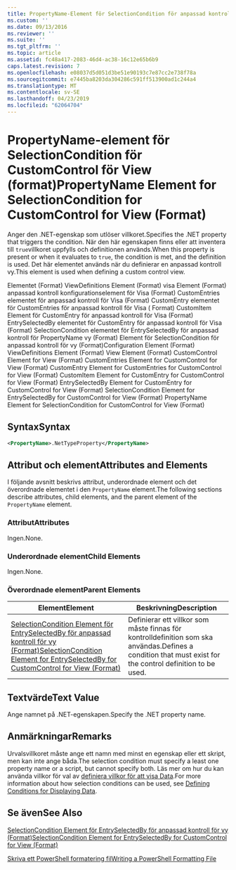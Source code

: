```yaml
---
title: PropertyName-Element för SelectionCondition för anpassad kontroll för vy (Format) | Microsoft Docs
ms.custom: ''
ms.date: 09/13/2016
ms.reviewer: ''
ms.suite: ''
ms.tgt_pltfrm: ''
ms.topic: article
ms.assetid: fc48a417-2083-46d4-ac38-16c12e65b6b9
caps.latest.revision: 7
ms.openlocfilehash: e08037d5d051d3be51e90193c7e87cc2e738f78a
ms.sourcegitcommit: e7445ba8203da304286c591ff513900ad1c244a4
ms.translationtype: MT
ms.contentlocale: sv-SE
ms.lasthandoff: 04/23/2019
ms.locfileid: "62064704"
---
```

# <a name="propertyname-element-for-selectioncondition-for-customcontrol-for-view-format"></a><span data-ttu-id="e682e-102">PropertyName-element för SelectionCondition för CustomControl för View (format)</span><span class="sxs-lookup"><span data-stu-id="e682e-102">PropertyName Element for SelectionCondition for CustomControl for View (Format)</span></span>

<span data-ttu-id="e682e-103">Anger den .NET-egenskap som utlöser villkoret.</span><span class="sxs-lookup"><span data-stu-id="e682e-103">Specifies the .NET property that triggers the condition.</span></span> <span data-ttu-id="e682e-104">När den här egenskapen finns eller att inventera till `true`villkoret uppfylls och definitionen används.</span><span class="sxs-lookup"><span data-stu-id="e682e-104">When this property is present or when it evaluates to `true`, the condition is met, and the definition is used.</span></span> <span data-ttu-id="e682e-105">Det här elementet används när du definierar en anpassad kontroll vy.</span><span class="sxs-lookup"><span data-stu-id="e682e-105">This element is used when defining a custom control view.</span></span>

<span data-ttu-id="e682e-106">Elementet (Format) ViewDefinitions Element (Format) visa Element (Format) anpassad kontroll konfigurationselement för Visa (Format) CustomEntries elementet för anpassad kontroll för Visa (Format) CustomEntry elementet för CustomEntries för anpassad kontroll för Visa ( Format) CustomItem Element för CustomEntry för anpassad kontroll för Visa (Format) EntrySelectedBy elementet för CustomEntry för anpassad kontroll för Visa (Format) SelectionCondition elementet för EntrySelectedBy för anpassad kontroll för PropertyName vy (Format) Element för SelectionCondition för anpassad kontroll för vy (Format)</span><span class="sxs-lookup"><span data-stu-id="e682e-106">Configuration Element (Format) ViewDefinitions Element (Format) View Element (Format) CustomControl Element for View (Format) CustomEntries Element for CustomControl for View (Format) CustomEntry Element for CustomEntries for CustomControl for View (Format) CustomItem Element for CustomEntry for CustomControl for View (Format) EntrySelectedBy Element for CustomEntry for CustomControl for View (Format) SelectionCondition Element for EntrySelectedBy for CustomControl for View (Format) PropertyName Element for SelectionCondition for CustomControl for View (Format)</span></span>

## <a name="syntax"></a><span data-ttu-id="e682e-107">Syntax</span><span class="sxs-lookup"><span data-stu-id="e682e-107">Syntax</span></span>

```xml
<PropertyName>.NetTypeProperty</PropertyName>
```

## <a name="attributes-and-elements"></a><span data-ttu-id="e682e-108">Attribut och element</span><span class="sxs-lookup"><span data-stu-id="e682e-108">Attributes and Elements</span></span>

<span data-ttu-id="e682e-109">I följande avsnitt beskrivs attribut, underordnade element och det överordnade elementet i den `PropertyName` element.</span><span class="sxs-lookup"><span data-stu-id="e682e-109">The following sections describe attributes, child elements, and the parent element of the `PropertyName` element.</span></span>

### <a name="attributes"></a><span data-ttu-id="e682e-110">Attribut</span><span class="sxs-lookup"><span data-stu-id="e682e-110">Attributes</span></span>

<span data-ttu-id="e682e-111">Ingen.</span><span class="sxs-lookup"><span data-stu-id="e682e-111">None.</span></span>

### <a name="child-elements"></a><span data-ttu-id="e682e-112">Underordnade element</span><span class="sxs-lookup"><span data-stu-id="e682e-112">Child Elements</span></span>

<span data-ttu-id="e682e-113">Ingen.</span><span class="sxs-lookup"><span data-stu-id="e682e-113">None.</span></span>

### <a name="parent-elements"></a><span data-ttu-id="e682e-114">Överordnade element</span><span class="sxs-lookup"><span data-stu-id="e682e-114">Parent Elements</span></span>

|<span data-ttu-id="e682e-115">Element</span><span class="sxs-lookup"><span data-stu-id="e682e-115">Element</span></span>|<span data-ttu-id="e682e-116">Beskrivning</span><span class="sxs-lookup"><span data-stu-id="e682e-116">Description</span></span>|
|-------------|-----------------|
|[<span data-ttu-id="e682e-117">SelectionCondition Element för EntrySelectedBy för anpassad kontroll för vy (Format)</span><span class="sxs-lookup"><span data-stu-id="e682e-117">SelectionCondition Element for EntrySelectedBy for CustomControl for View (Format)</span></span>](./selectioncondition-element-for-entryselectedby-for-customcontrol-format.md)|<span data-ttu-id="e682e-118">Definierar ett villkor som måste finnas för kontrolldefinition som ska användas.</span><span class="sxs-lookup"><span data-stu-id="e682e-118">Defines a condition that must exist for the control definition to be used.</span></span>|

## <a name="text-value"></a><span data-ttu-id="e682e-119">Textvärde</span><span class="sxs-lookup"><span data-stu-id="e682e-119">Text Value</span></span>

<span data-ttu-id="e682e-120">Ange namnet på .NET-egenskapen.</span><span class="sxs-lookup"><span data-stu-id="e682e-120">Specify the .NET property name.</span></span>

## <a name="remarks"></a><span data-ttu-id="e682e-121">Anmärkningar</span><span class="sxs-lookup"><span data-stu-id="e682e-121">Remarks</span></span>

<span data-ttu-id="e682e-122">Urvalsvillkoret måste ange ett namn med minst en egenskap eller ett skript, men kan inte ange båda.</span><span class="sxs-lookup"><span data-stu-id="e682e-122">The selection condition must specify a least one property name or a script, but cannot specify both.</span></span> <span data-ttu-id="e682e-123">Läs mer om hur du kan använda villkor för val av [definiera villkor för att visa Data](./defining-conditions-for-displaying-data.md).</span><span class="sxs-lookup"><span data-stu-id="e682e-123">For more information about how selection conditions can be used, see [Defining Conditions for Displaying Data](./defining-conditions-for-displaying-data.md).</span></span>

## <a name="see-also"></a><span data-ttu-id="e682e-124">Se även</span><span class="sxs-lookup"><span data-stu-id="e682e-124">See Also</span></span>

[<span data-ttu-id="e682e-125">SelectionCondition Element för EntrySelectedBy för anpassad kontroll för vy (Format)</span><span class="sxs-lookup"><span data-stu-id="e682e-125">SelectionCondition Element for EntrySelectedBy for CustomControl for View (Format)</span></span>](./selectioncondition-element-for-entryselectedby-for-customcontrol-format.md)

[<span data-ttu-id="e682e-126">Skriva ett PowerShell formatering fil</span><span class="sxs-lookup"><span data-stu-id="e682e-126">Writing a PowerShell Formatting File</span></span>](./writing-a-powershell-formatting-file.md)
